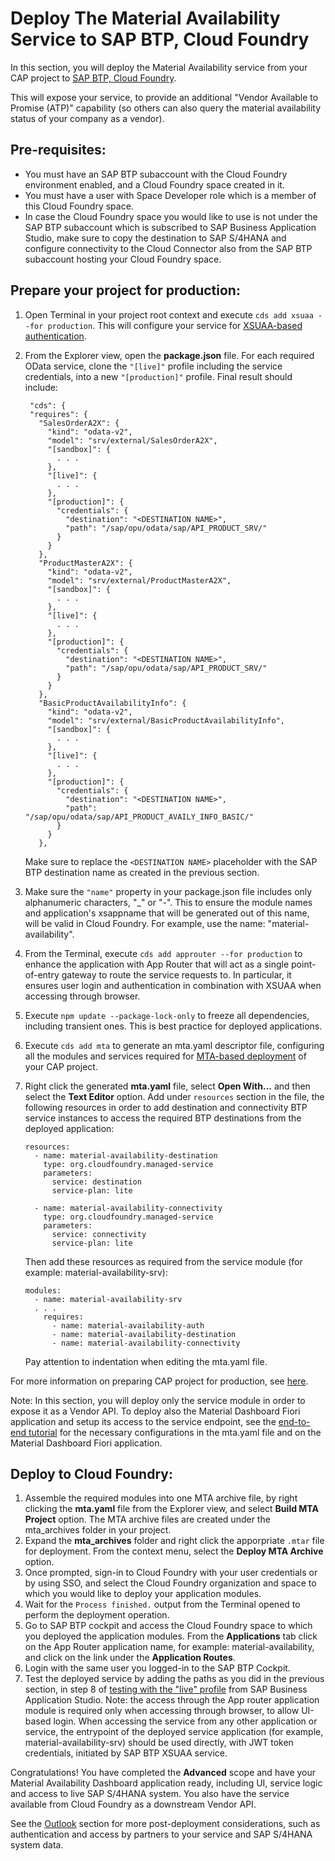 # Deploy The Material Availability Service to SAP BTP, Cloud Foundry
In this section, you will deploy the Material Availability service from your CAP project to [SAP BTP, Cloud Foundry](https://help.sap.com/docs/btp/sap-business-technology-platform/cloud-foundry-environment). 

This will expose your service, to provide an additional "Vendor Available to Promise (ATP)" capability (so others can also query the material availability status of your company as a vendor).

## Pre-requisites:
- You must have an SAP BTP subaccount with the Cloud Foundry environment enabled, and a Cloud Foundry space created in it.
- You must have a user with Space Developer role which is a member of this Cloud Foundry space.
- In case the Cloud Foundry space you would like to use is not under the SAP BTP subaccount which is subscribed to SAP Business Application Studio, make sure to copy the destination to SAP S/4HANA and configure connectivity to the Cloud Connector also from the SAP BTP subaccount hosting your Cloud Foundry space. 

## Prepare your project for production:
1. Open Terminal in your project root context and execute `cds add xsuaa --for production`. This will configure your service for [XSUAA-based authentication](https://discovery-center.cloud.sap/serviceCatalog/authorization-and-trust-management-service?region=all).

2. From the Explorer view, open the **package.json** file. For each required OData service, clone the `"[live]"` profile including the service credentials, into a new `"[production]"` profile.
   Final result should include:
   ```
    "cds": {
    "requires": {
      "SalesOrderA2X": {
        "kind": "odata-v2",
        "model": "srv/external/SalesOrderA2X",
        "[sandbox]": {
          . . .
        },
        "[live]": {
          . . .
        },
        "[production]": {
          "credentials": {
            "destination": "<DESTINATION NAME>",
            "path": "/sap/opu/odata/sap/API_PRODUCT_SRV/"
          }
        }
      },
      "ProductMasterA2X": {
        "kind": "odata-v2",
        "model": "srv/external/ProductMasterA2X",
        "[sandbox]": {
          . . .
        },
        "[live]": {
          . . .
        },
        "[production]": {
          "credentials": {
            "destination": "<DESTINATION NAME>",
            "path": "/sap/opu/odata/sap/API_PRODUCT_SRV/"
          }
        }
      },
      "BasicProductAvailabilityInfo": {
        "kind": "odata-v2",
        "model": "srv/external/BasicProductAvailabilityInfo",
        "[sandbox]": {
          . . .
        },
        "[live]": {
          . . .
        },
        "[production]": {
          "credentials": {
            "destination": "<DESTINATION NAME>",
            "path": "/sap/opu/odata/sap/API_PRODUCT_AVAILY_INFO_BASIC/"
          }
        }
      },
   ```
   Make sure to replace the `<DESTINATION NAME>` placeholder with the SAP BTP destination name as created in the previous section.

3. Make sure the `"name"` property in your package.json file includes only alphanumeric characters, "_" or "-". This to ensure the module names and application's xsappname that will be generated out of this name, will be valid in Cloud Foundry. For example, use the name: "material-availability".

4. From the Terminal, execute `cds add approuter --for production` to enhance the application with App Router that will act as a single point-of-entry gateway to route the service requests to. In particular, it ensures user login and authentication in combination with XSUAA when accessing through browser.

4. Execute `npm update --package-lock-only` to freeze all dependencies, including transient ones. This is best practice for deployed applications.

5. Execute `cds add mta` to generate an mta.yaml descriptor file, configuring all the modules and services required for [MTA-based deployment](https://help.sap.com/docs/BTP/65de2977205c403bbc107264b8eccf4b/d04fc0e2ad894545aebfd7126384307c.html) of your CAP project.

6. Right click the generated **mta.yaml** file, select **Open With...** and then select the **Text Editor** option. Add under `resources` section in the file, the following resources in order to add destination and connectivity BTP service instances to access the required BTP destinations from the deployed application: 
   ```
   resources:
     - name: material-availability-destination
       type: org.cloudfoundry.managed-service
       parameters:
         service: destination
         service-plan: lite
         
     - name: material-availability-connectivity
       type: org.cloudfoundry.managed-service
       parameters:
         service: connectivity
         service-plan: lite
   ```
   Then add these resources as required from the service module (for example: material-availability-srv):
   ```
   modules:
     - name: material-availability-srv
     . . .
       requires:
         - name: material-availability-auth
         - name: material-availability-destination
         - name: material-availability-connectivity
   ```
   Pay attention to indentation when editing the mta.yaml file.



For more information on preparing CAP project for production, see [here](https://cap.cloud.sap/docs/guides/deployment/to-cf#prepare-for-production).

Note: In this section, you will deploy only the service module in order to expose it as a Vendor API. 
To deploy also the Material Dashboard Fiori application and setup its access to the service endpoint, see the [end-to-end tutorial](https://developers.sap.com/tutorials/btp-app-work-zone-setup.html) for the necessary configurations in the mta.yaml file and on the Material Dashboard Fiori application.


## Deploy to Cloud Foundry:
1. Assemble the required modules into one MTA archive file, by right clicking the **mta.yaml** file from the Explorer view, and select **Build MTA Project** option. The MTA archive files are created under the mta_archives folder in your project.
2. Expand the **mta_archives** folder and right click the apporpriate `.mtar` file for deployment. From the context menu, select the **Deploy MTA Archive** option.
3. Once prompted, sign-in to Cloud Foundry with your user credentials or by using SSO, and select the Cloud Foundry organization and space to which you would like to deploy your application modules.
4. Wait for the `Process finished.` output from the Terminal opened to perform the deployment operation.
5. Go to SAP BTP cockpit and access the Cloud Foundry space to which you deployed the application modules. From the **Applications** tab click on the App Router application name, for example: material-availability, and click on the link under the **Application Routes**.
6. Login with the same user you logged-in to the SAP BTP Cockpit.
7. Test the deployed service by adding the paths as you did in the previous section, in step 8 of [testing with the "live" profile](../../3-basic/1-create-service#test-the-service-from-sap-business-application-studio) from SAP Business Application Studio.
   Note: the access through the App router application module is required only when accessing through browser, to allow UI-based login. When accessing the service from any other application or service, the entrypoint of the deployed service application (for example, material-availability-srv) should be used directly, with JWT token credentials, initiated by SAP BTP XSUAA service.

Congratulations! You have completed the **Advanced** scope and have your Material Availability Dashboard application ready, including UI, service logic and access to live SAP S/4HANA system. You also have the service available from Cloud Foundry as a downstream Vendor API. 

See the [Outlook](../../5-outlook/README.md) section for more post-deployment considerations, such as authentication and access by partners to your service and SAP S/4HANA system data. 
